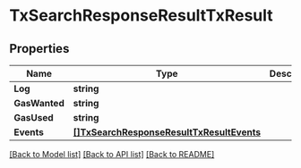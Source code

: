 # TxSearchResponseResultTxResult

## Properties

Name | Type | Description | Notes
------------ | ------------- | ------------- | -------------
**Log** | **string** |  | 
**GasWanted** | **string** |  | 
**GasUsed** | **string** |  | 
**Events** | [**[]TxSearchResponseResultTxResultEvents**](TxSearchResponse_result_tx_result_events.md) |  | 

[[Back to Model list]](../README.md#documentation-for-models) [[Back to API list]](../README.md#documentation-for-api-endpoints) [[Back to README]](../README.md)


